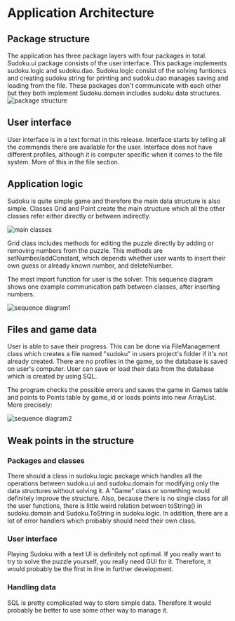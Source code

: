 # Application Architecture

## Package structure

The application has three package layers with four packages in total. Sudoku.ui package consists of the user interface. This package implements sudoku.logic and sudoku.dao. Sudoku.logic consist of the solving funtioncs and creating sudoku string for printing and sudoku.dao manages saving and loading from the file. These packages don't communicate with each other but they both implement Sudoku.domain includes sudoku data structures. 
![package structure](https://github.com/Latelaukki/ot-harjoitustyo/blob/master/Documentation/images/r-2.png)

## User interface

User interface is in a text format in this release. Interface starts by telling all the commands there are available for the user.  Interface does not have different profiles, although it is computer specific when it comes to the file system. More of this in the file section.


## Application logic

Sudoku is quite simple game and therefore the main data structure is also simple. Classes Grid and Point create the main structure which all the other classes refer either directly or between indirectly.

![main classes](https://github.com/Latelaukki/ot-harjoitustyo/blob/master/Documentation/images/r-4.png)

Grid class includes methods for editing the puzzle directly by adding or removing numbers from the puzzle. This methods are setNumber/addConstant, which depends whether user wants to insert their own guess or already known number, and deleteNumber.

The most import function for user is the solver. This sequence diagram shows one example communication path between classes, after inserting numbers.

![sequence diagram1](https://github.com/Latelaukki/ot-harjoitustyo/blob/master/Documentation/images/r-3.png)

## Files and game data

User is able to save their progress. This can be done via FileManagement class which creates a file named "sudoku" in users project's folder if it's not already created. There are no profiles in the game, so the database is saved on user's computer. User can save or load their data from the database which is created by using SQL.

The program checks the possible errors and saves the game in Games table and points to Points table by game_id or loads points into new ArrayList. More precisely:

![sequence diagram2](https://github.com/Latelaukki/ot-harjoitustyo/blob/master/Documentation/images/r-5.png)


## Weak points in the structure

### Packages and classes

There should a class in sudoku.logic package which handles all the operations between sudoku.ui and sudoku.domain for modifying only the data structures without solving it. A "Game" class or something would definitely improve the structure. Also, because there is no single class for all the user functions, there is little weird relation between toString() in sudoku.domain and Sudoku.ToString in sudoku.logic. In addition, there are a lot of error handlers which probably should need their own class. 

### User interface

Playing Sudoku with a text UI is definitely not optimal. If you really want to try to solve the puzzle yourself, you really need GUI for it. Therefore, it would probably be the first in line in further development.

### Handling data

SQL is pretty complicated way to store simple data. Therefore it would probably be better to use some other way to manage it. 

